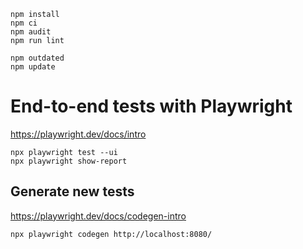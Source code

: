     npm install
    npm ci
    npm audit
    npm run lint
    
    npm outdated
    npm update
    
# End-to-end tests with Playwright

https://playwright.dev/docs/intro

    npx playwright test --ui
    npx playwright show-report
    
## Generate new tests

https://playwright.dev/docs/codegen-intro

    npx playwright codegen http://localhost:8080/